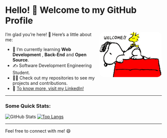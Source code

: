 # Hello! 👋 Welcome to my GitHub Profile

<img src="https://github.com/CarlosRW/CarlosRW/blob/main/welcome-snoopy.jpg?raw=true" alt="About Me" width="200" align="right" style="border-radius: 15px;">

I’m glad you’re here! 🚀 Here’s a little about me:

- 🌱 I’m currently learning **Web Development** , **Back-End** and **Open Source**.
- ✍️ Software Development Engineering Student.
- 👨‍💻 Check out my repositories to see my projects and contributions.
- 🔗 [To know more, visit my LinkedIn!](https://www.linkedin.com/in/carlosrw/)

---

### Some Quick Stats:

![GitHub Stats](https://github-readme-stats.vercel.app/api?username=CarlosRW&show_icons=true&theme=dracula&card_width=400)
[![Top Langs](https://github-readme-stats.vercel.app/api/top-langs/?username=CarlosRW&layout=donut&theme=dracula&card_width=400)](https://github.com/CarlosRW/github-readme-stats)

---

Feel free to connect with me! 😄
